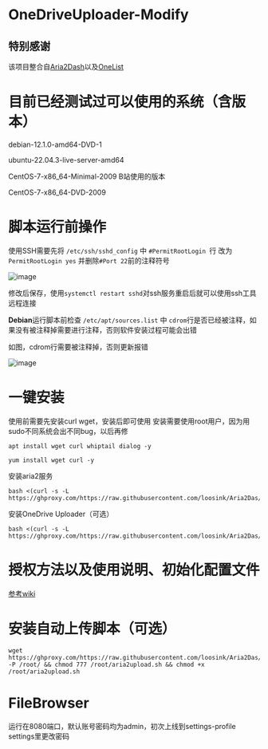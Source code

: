 # OneDriveUploader-Modify

## 特别感谢

该项目整合自[Aria2Dash](https://github.com/Masterchiefm/Aria2Dash)以及[OneList](https://github.com/MoeClub/OneList)

# 目前已经测试过可以使用的系统（含版本）

debian-12.1.0-amd64-DVD-1

ubuntu-22.04.3-live-server-amd64

CentOS-7-x86_64-Minimal-2009 B站使用的版本

CentOS-7-x86_64-DVD-2009


# 脚本运行前操作

使用SSH需要先将 `/etc/ssh/sshd_config` 中 `#PermitRootLogin `行 改为 `PermitRootLogin yes`
并删除`#Port 22`前的注释符号

![image](https://github.com/loosink/Aria2Das/assets/30341914/b11e47a1-73d1-4526-b31c-c8f9dcec8329)


修改后保存，使用`systemctl restart sshd`对ssh服务重启后就可以使用ssh工具远程连接

**Debian**运行脚本前检查 `/etc/apt/sources.list` 中 `cdrom`行是否已经被注释，如果没有被注释掉需要进行注释，否则软件安装过程可能会出错

如图，cdrom行需要被注释掉，否则更新报错

![image](https://github.com/loosink/Aria2Das/assets/30341914/0ecf395a-b74c-4e21-8439-6e12a7a39059)



# 一键安装

使用前需要先安装curl wget，安装后即可使用  安装需要使用root用户，因为用sudo不同系统会出不同bug，以后再修
```
apt install wget curl whiptail dialog -y
```
```
yum install wget curl -y
```
安装aria2服务

```
bash <(curl -s -L https://ghproxy.com/https://raw.githubusercontent.com/loosink/Aria2Das/master/Aria2Dash.sh)
```

安装OneDrive Uploader（可选）

```
bash <(curl -s -L https://ghproxy.com/https://raw.githubusercontent.com/loosink/Aria2Das/master/Install/getOneDriveUploader.sh)
```



# 授权方法以及使用说明、初始化配置文件
[参考wiki](https://github.com/loosink/Aria2Das/blob/master/Install/wiki.md)


# 安装自动上传脚本（可选）

```
wget https://ghproxy.com/https://raw.githubusercontent.com/loosink/Aria2Das/master/Install/aria2upload.sh -P /root/ && chmod 777 /root/aria2upload.sh && chmod +x /root/aria2upload.sh
```

# FileBrowser
运行在8080端口，默认账号密码均为admin，初次上线到settings-profile settings里更改密码


